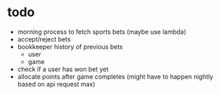 # todo

- morning process to fetch sports bets (maybe use lambda)
- accept/reject bets
- bookkeeper history of previous bets
  - user
  - game
- check if a user has won bet yet
- allocate points after game completes (might have to happen nightly based on api request max)
